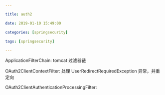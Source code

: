 ```yaml
---

title: auth2

date: 2019-01-10 15:49:00

categories: [springsecurity]

tags: [springsecurity]

---
```


ApplicationFilterChain: tomcat 过滤器链

OAuth2ClientContextFilter: 处理 UserRedirectRequiredException 异常，并重定向

OAuth2ClientAuthenticationProcessingFilter: 

<!--more-->